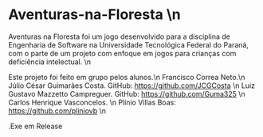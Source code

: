 # Aventuras-na-Floresta \n
Aventuras na Floresta foi um jogo desenvolvido para a disciplina de Engenharia de Software na Universidade Tecnológica Federal do Paraná, com o parte de um projeto com enfoque em jogos para crianças com deficiência intelectual. \n

Este projeto foi feito em grupo pelos alunos.\n
Francisco Correa Neto.\n
Júlio César Guimarães Costa. GitHub: https://github.com/JCGCosta \n
Luiz Gustavo Mazzetto Campreguer. GitHub: https://github.com/Guma325 \n
Carlos Henrique Vasconcelos. \n
Plínio Villas Boas: https://github.com/pliniovb \n

.Exe em Release
